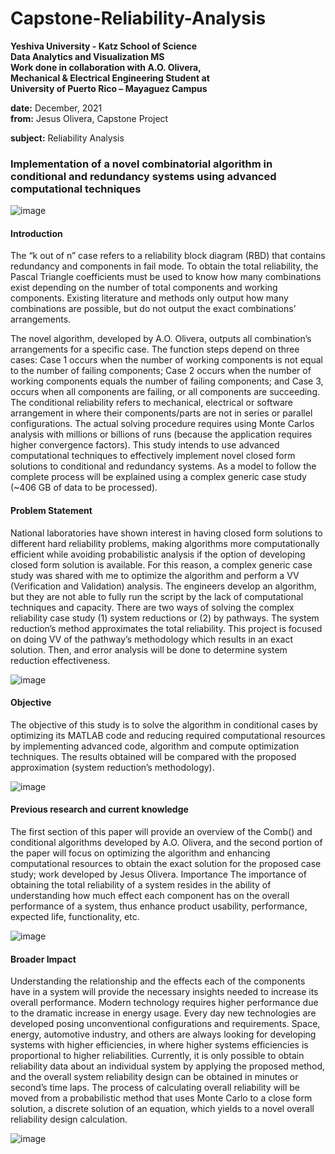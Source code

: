 # Capstone-Reliability-Analysis
**Yeshiva University - Katz School of Science** <br>
**Data Analytics and Visualization MS** <br>
**Work done in collaboration with A.O. Olivera,** <br> 
**Mechanical & Electrical Engineering Student at**  
**University of Puerto Rico – Mayaguez Campus** <br>


**date:**          December, 2021 <br>
**from:**         Jesus Olivera, Capstone Project <br>

**subject:**    Reliability Analysis <br>

### Implementation of a novel combinatorial algorithm in conditional and redundancy systems using advanced computational techniques

![image](https://user-images.githubusercontent.com/71087767/141351706-ba85c7b6-de82-4e49-a7f5-9008965ec3cf.png)

#### Introduction<br>
The “k out of n” case refers to a reliability block diagram (RBD) that contains redundancy and components in fail mode. To obtain the total reliability, the Pascal Triangle coefficients must be used to know how many combinations exist depending on the number of total components and working components. Existing literature and methods only output how many combinations are possible, but do not output the exact combinations’ arrangements.

The novel algorithm, developed by A.O. Olivera, outputs all combination’s arrangements for a specific case. The function steps depend on three cases: Case 1 occurs when the number of working components is not equal to the number of failing components; Case 2 occurs when the number of working components equals the number of failing components; and Case 3, occurs when all components are failing, or all components are succeeding. The conditional reliability refers to mechanical, electrical or software arrangement in where their components/parts are not in series or parallel configurations. The actual solving procedure requires using Monte Carlos analysis with millions or billions of runs (because the application requires higher convergence factors). This study intends to use advanced computational techniques to effectively implement novel closed form solutions to conditional and redundancy systems. As a model to follow the complete process will be explained using a complex generic case study (~406 GB of data to be processed). 

#### Problem Statement<br>
National laboratories have shown interest in having closed form solutions to different hard reliability problems, making algorithms more computationally efficient while avoiding probabilistic analysis if the option of developing closed form solution is available. For this reason, a complex generic case study was shared with me to optimize the algorithm and perform a VV (Verification and Validation) analysis. The engineers develop an algorithm, but they are not able to fully run the script by the lack of computational techniques and capacity. There are two ways of solving the complex reliability case study (1) system reductions or (2) by pathways. The system reduction’s method approximates the total reliability. This project is focused on doing VV of the pathway’s methodology which results in an exact solution. Then, and error analysis will be done to determine system reduction effectiveness. 

![image](https://user-images.githubusercontent.com/71087767/141351745-3b124007-c7c8-40c9-909d-a89792935c45.png)

#### Objective<br>
The objective of this study is to solve the algorithm in conditional cases by optimizing its MATLAB code and reducing required computational resources by implementing advanced code, algorithm and compute optimization techniques. The results obtained will be compared with the proposed approximation (system reduction’s methodology).    

![image](https://user-images.githubusercontent.com/71087767/141351774-a40dbc3c-4eb8-45b6-893c-809737a3cf46.png)

#### Previous research and current knowledge<br>

The first section of this paper will provide an overview of the Comb() and conditional algorithms developed by A.O. Olivera, and the second portion of the paper will focus on optimizing the algorithm and enhancing computational resources to obtain the exact solution for the proposed case study; work developed by Jesus Olivera. 
Importance
The importance of obtaining the total reliability of a system resides in the ability of understanding how much effect each component has on the overall performance of a system, thus enhance product usability, performance, expected life, functionality, etc.

![image](https://user-images.githubusercontent.com/71087767/141352107-89153760-2aa6-419e-a258-d9cca3a48c0a.png)

#### Broader Impact<br>
Understanding the relationship and the effects each of the components have in a system will provide the necessary insights needed to increase its overall performance. Modern technology requires higher performance due to the dramatic increase in energy usage. Every day new technologies are developed posing unconventional configurations and requirements. Space, energy, automotive industry, and others are always looking for developing systems with higher efficiencies, in where higher systems efficiencies is proportional to higher reliabilities. Currently, it is only possible to obtain reliability data about an individual system by applying the proposed method, and the overall system reliability design can be obtained in minutes or second’s time laps. The process of calculating overall reliability will be moved from a probabilistic method that uses Monte Carlo to a close form solution, a discrete solution of an equation, which yields to a novel overall reliability design calculation.

![image](https://user-images.githubusercontent.com/71087767/141351857-68780d49-3d62-4096-94d6-9824fc4e06f9.png)




